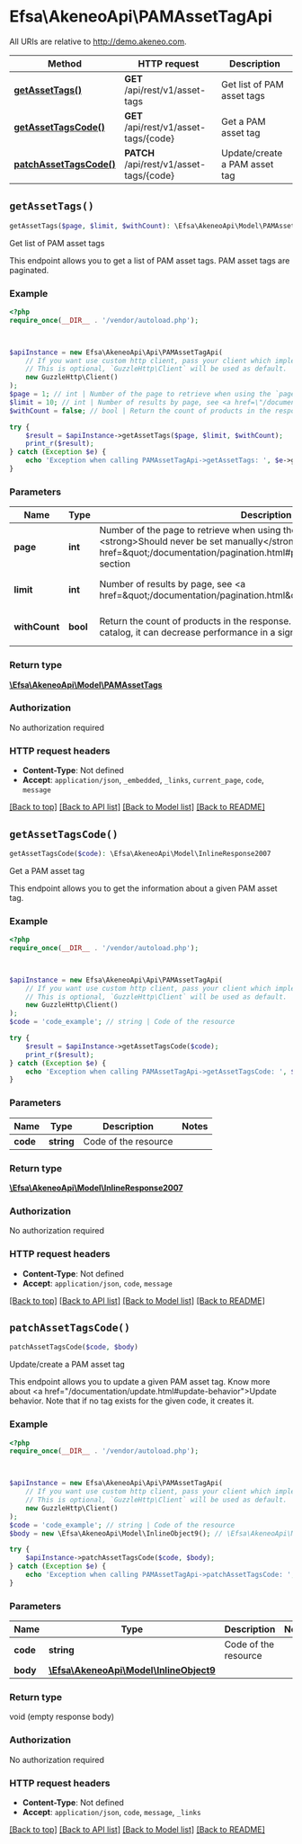# Efsa\AkeneoApi\PAMAssetTagApi

All URIs are relative to http://demo.akeneo.com.

Method | HTTP request | Description
------------- | ------------- | -------------
[**getAssetTags()**](PAMAssetTagApi.md#getAssetTags) | **GET** /api/rest/v1/asset-tags | Get list of PAM asset tags
[**getAssetTagsCode()**](PAMAssetTagApi.md#getAssetTagsCode) | **GET** /api/rest/v1/asset-tags/{code} | Get a PAM asset tag
[**patchAssetTagsCode()**](PAMAssetTagApi.md#patchAssetTagsCode) | **PATCH** /api/rest/v1/asset-tags/{code} | Update/create a PAM asset tag


## `getAssetTags()`

```php
getAssetTags($page, $limit, $withCount): \Efsa\AkeneoApi\Model\PAMAssetTags
```

Get list of PAM asset tags

This endpoint allows you to get a list of PAM asset tags. PAM asset tags are paginated.

### Example

```php
<?php
require_once(__DIR__ . '/vendor/autoload.php');



$apiInstance = new Efsa\AkeneoApi\Api\PAMAssetTagApi(
    // If you want use custom http client, pass your client which implements `GuzzleHttp\ClientInterface`.
    // This is optional, `GuzzleHttp\Client` will be used as default.
    new GuzzleHttp\Client()
);
$page = 1; // int | Number of the page to retrieve when using the `page` pagination method type. <strong>Should never be set manually</strong>, see <a href=\"/documentation/pagination.html#pagination\">Pagination</a> section
$limit = 10; // int | Number of results by page, see <a href=\"/documentation/pagination.html\">Pagination</a> section
$withCount = false; // bool | Return the count of products in the response. Be carefull with that, on a big catalog, it can decrease performance in a significative way

try {
    $result = $apiInstance->getAssetTags($page, $limit, $withCount);
    print_r($result);
} catch (Exception $e) {
    echo 'Exception when calling PAMAssetTagApi->getAssetTags: ', $e->getMessage(), PHP_EOL;
}
```

### Parameters

Name | Type | Description  | Notes
------------- | ------------- | ------------- | -------------
 **page** | **int**| Number of the page to retrieve when using the &#x60;page&#x60; pagination method type. &lt;strong&gt;Should never be set manually&lt;/strong&gt;, see &lt;a href&#x3D;\&quot;/documentation/pagination.html#pagination\&quot;&gt;Pagination&lt;/a&gt; section | [optional] [default to 1]
 **limit** | **int**| Number of results by page, see &lt;a href&#x3D;\&quot;/documentation/pagination.html\&quot;&gt;Pagination&lt;/a&gt; section | [optional] [default to 10]
 **withCount** | **bool**| Return the count of products in the response. Be carefull with that, on a big catalog, it can decrease performance in a significative way | [optional] [default to false]

### Return type

[**\Efsa\AkeneoApi\Model\PAMAssetTags**](../Model/PAMAssetTags.md)

### Authorization

No authorization required

### HTTP request headers

- **Content-Type**: Not defined
- **Accept**: `application/json`, `_embedded`, `_links`, `current_page`, `code`, `message`

[[Back to top]](#) [[Back to API list]](../../README.md#endpoints)
[[Back to Model list]](../../README.md#models)
[[Back to README]](../../README.md)

## `getAssetTagsCode()`

```php
getAssetTagsCode($code): \Efsa\AkeneoApi\Model\InlineResponse2007
```

Get a PAM asset tag

This endpoint allows you to get the information about a given PAM asset tag.

### Example

```php
<?php
require_once(__DIR__ . '/vendor/autoload.php');



$apiInstance = new Efsa\AkeneoApi\Api\PAMAssetTagApi(
    // If you want use custom http client, pass your client which implements `GuzzleHttp\ClientInterface`.
    // This is optional, `GuzzleHttp\Client` will be used as default.
    new GuzzleHttp\Client()
);
$code = 'code_example'; // string | Code of the resource

try {
    $result = $apiInstance->getAssetTagsCode($code);
    print_r($result);
} catch (Exception $e) {
    echo 'Exception when calling PAMAssetTagApi->getAssetTagsCode: ', $e->getMessage(), PHP_EOL;
}
```

### Parameters

Name | Type | Description  | Notes
------------- | ------------- | ------------- | -------------
 **code** | **string**| Code of the resource |

### Return type

[**\Efsa\AkeneoApi\Model\InlineResponse2007**](../Model/InlineResponse2007.md)

### Authorization

No authorization required

### HTTP request headers

- **Content-Type**: Not defined
- **Accept**: `application/json`, `code`, `message`

[[Back to top]](#) [[Back to API list]](../../README.md#endpoints)
[[Back to Model list]](../../README.md#models)
[[Back to README]](../../README.md)

## `patchAssetTagsCode()`

```php
patchAssetTagsCode($code, $body)
```

Update/create a PAM asset tag

This endpoint allows you to update a given PAM asset tag. Know more about <a href=\"/documentation/update.html#update-behavior\">Update behavior</a>. Note that if no tag exists for the given code, it creates it.

### Example

```php
<?php
require_once(__DIR__ . '/vendor/autoload.php');



$apiInstance = new Efsa\AkeneoApi\Api\PAMAssetTagApi(
    // If you want use custom http client, pass your client which implements `GuzzleHttp\ClientInterface`.
    // This is optional, `GuzzleHttp\Client` will be used as default.
    new GuzzleHttp\Client()
);
$code = 'code_example'; // string | Code of the resource
$body = new \Efsa\AkeneoApi\Model\InlineObject9(); // \Efsa\AkeneoApi\Model\InlineObject9

try {
    $apiInstance->patchAssetTagsCode($code, $body);
} catch (Exception $e) {
    echo 'Exception when calling PAMAssetTagApi->patchAssetTagsCode: ', $e->getMessage(), PHP_EOL;
}
```

### Parameters

Name | Type | Description  | Notes
------------- | ------------- | ------------- | -------------
 **code** | **string**| Code of the resource |
 **body** | [**\Efsa\AkeneoApi\Model\InlineObject9**](../Model/InlineObject9.md)|  |

### Return type

void (empty response body)

### Authorization

No authorization required

### HTTP request headers

- **Content-Type**: Not defined
- **Accept**: `application/json`, `code`, `message`, `_links`

[[Back to top]](#) [[Back to API list]](../../README.md#endpoints)
[[Back to Model list]](../../README.md#models)
[[Back to README]](../../README.md)
